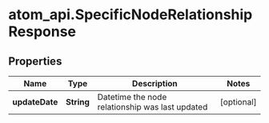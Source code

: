 # atom_api.SpecificNodeRelationshipResponse

## Properties
Name | Type | Description | Notes
------------ | ------------- | ------------- | -------------
**updateDate** | **String** | Datetime the node relationship was last updated | [optional] 


